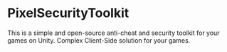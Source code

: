 # PixelSecurityToolkit
This is a simple and open-source anti-cheat and security toolkit for your games on Unity. Complex Client-Side solution for your games.

